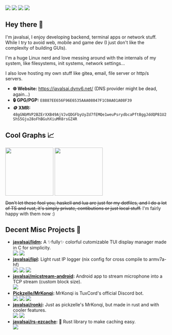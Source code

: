 ![](https://img.shields.io/badge/Artix-10A0CC?style=for-the-badge&logo=artixlinux&logoColor=white)
![](https://img.shields.io/badge/Wayland-CA9C01?style=for-the-badge&logo=wayland&logoColor=white)
![](https://img.shields.io/badge/Hyprland-468fa0?style=for-the-badge&logo=hyprland&logoColor=white)
![](https://img.shields.io/badge/AMD-8D1C24?style=for-the-badge&logo=amd&logoColor=white)

## Hey there 👋
I'm javalsai, I enjoy developing backend, terminal apps or network stuff. While I try to avoid web, mobile and game dev (I just don't like the complexity of building GUIs).

I'm a huge Linux nerd and love messing around with the internals of my system, like filesystems, init systems, network settings...

I also love hosting my own stuff like gitea, email, file server or http/s servers.

* **🌐 Website:** <https://javalsai.dynv6.net/> (DNS provider might be dead, again...)
* **🔒 GPG/PGP:** `E8887EE656F96E6535AAA08047F1C0AA01A08F39`
* **🪙 XMR:** ` 48gGNbMVP2BZErXXB49AjVJvQDGFbyUyZd7fEMQe1weuPsrydbcaPftBggJddQP81U2ShS5Gju28oFhBGuhXiuMR8rsGZ4R`

## Cool Graphs 📈
<a href="#"><img height=150 align="center" src="https://github-readme-stats.vercel.app/api?username=javalsai&show_icons=true&title_color=d55&icon_color=d55&text_color=bbb&bg_color=222&border_radius=7&hide_border=false&border_color=d55" /></a>
<a href="#"><img height=150 align="center" src="https://github-readme-stats.vercel.app/api/top-langs?username=javalsai&show_icons=true&title_color=d55&icon_color=d55&text_color=bbb&bg_color=222&border_radius=7&hide_border=false&border_color=d55&layout=compact&langs_count=8&card_width=400&card_height=150" /></a>

~~Don't let these fool you, haskell and lua are just for my dotfiles, and I do a lot of TS and rust, it's simply private, contibutions or just local stuff.~~  I'm fairly happy with them now :)

## Decent Misc Projects 📝
* **[javalsai/lidm](https://github.com/javalsai/lidm):** A ✨fully✨ colorful cutomizable TUI display manager made in C for simplicity. \
[![](https://img.shields.io/badge/C-00599C?style=for-the-badge&logo=c&logoColor=graywhite)](https://github.com/search?q=repo%3Ajavalsai%2Flidm++language%3AC&type=code)
[![](https://img.shields.io/badge/Make-6D00CC?style=for-the-badge&logo=make&logoColor=graywhite)](https://github.com/search?q=repo%3Ajavalsai%2Flidm++language%3Amake&type=code)
* **[javalsai/lipl](https://github.com/javalsai/lipl):** Light rust IP logger (nix config for cross compile to armv7a-hf) \
[![](https://img.shields.io/badge/Rust-f70?style=for-the-badge&logo=rust&logoColor=white)](https://github.com/search?q=repo%3Ajavalsai%2Flipl++language%3Arust&type=code)
[![](https://img.shields.io/badge/Nix-5277C3?style=for-the-badge&logo=nixos&logoColor=white)](https://github.com/search?q=repo%3Ajavalsai%2Flipl++language%3Anix&type=code)
[![](https://img.shields.io/badge/Actix-000?style=for-the-badge&logo=actix&logoColor=white)](#)
* **[javalsai/micstream-android](https://github.com/javalsai/micstream-android):** Android app to stream microphone into a TCP stream (custom block size). \
[![](https://img.shields.io/badge/Kotlin-0095D5?&style=for-the-badge&logo=kotlin&logoColor=white)](https://github.com/search?q=repo%3Ajavalsai%2Fmicstream-android++language%3AKotlin&type=code)
* **[Pickzelle/MrKonqi](https://github.com/Pickzelle/MrKonqi):** MrKonqi is TuxCord's official Discord bot. \
[![](https://img.shields.io/badge/TypeScript-007ACC?style=for-the-badge&logo=typescript&logoColor=white)](https://github.com/search?q=repo%3APickzelle%2FMrKonqi++language%3ATypeScript&type=code)
[![](https://img.shields.io/badge/BunJS-000?style=for-the-badge&logo=bun&logoColor=white)](#)
[![](https://img.shields.io/badge/Prisma-2D3748?style=for-the-badge&logo=prisma&logoColor=white)]()
* **[javalsai/ronki](https://github.com/javalsai/ronki):** Just as pickzelle's MrKonqi, but made in rust and with cooler features. \
[![](https://img.shields.io/badge/Rust-f70?style=for-the-badge&logo=rust&logoColor=white)](https://github.com/search?q=repo%3Ajavalsai%2Fronki++language%3Arust&type=code)
[![](https://img.shields.io/badge/SurrealDB-BB0080?style=for-the-badge&logo=surrealdb&logoColor=white)](#)
* **[javalsai/rs-ezcache](https://github.com/javalsai/rs-ezcache):** 🦀 Rust library to make caching easy. \
[![](https://img.shields.io/badge/Rust-f70?style=for-the-badge&logo=rust&logoColor=white)](https://github.com/search?q=repo%3Ajavalsai%2Fronki++language%3Arust&type=code)
